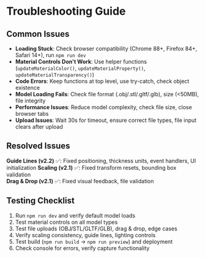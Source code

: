 # Troubleshooting Guide

## Common Issues
- **Loading Stuck**: Check browser compatibility (Chrome 88+, Firefox 84+, Safari 14+), run `npm run dev`
- **Material Controls Don't Work**: Use helper functions (`updateMaterialColor()`, `updateMaterialProperty()`, `updateMaterialTransparency()`)
- **Code Errors**: Keep functions at top level, use try-catch, check object existence
- **Model Loading Fails**: Check file format (.obj/.stl/.gltf/.glb), size (<50MB), file integrity
- **Performance Issues**: Reduce model complexity, check file size, close browser tabs
- **Upload Issues**: Wait 30s for timeout, ensure correct file types, file input clears after upload

## Resolved Issues
**Guide Lines (v2.2)** ✅: Fixed positioning, thickness units, event handlers, UI initialization
**Scaling (v2.1)** ✅: Fixed transform resets, bounding box validation  
**Drag & Drop (v2.1)** ✅: Fixed visual feedback, file validation

## Testing Checklist
1. Run `npm run dev` and verify default model loads
2. Test material controls on all model types  
3. Test file uploads (OBJ/STL/GLTF/GLB), drag & drop, edge cases
4. Verify scaling consistency, guide lines, lighting controls
5. Test build (`npm run build` → `npm run preview`) and deployment
6. Check console for errors, verify capture functionality